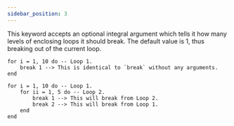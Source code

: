 ```yaml
---
sidebar_position: 3
---
```

This keyword accepts an optional integral argument which tells it how many levels of enclosing loops it should break. The default value is 1, thus breaking out of the current loop.
```pluto showLineNumbers title="Example 1"
for i = 1, 10 do -- Loop 1.
    break 1 --> This is identical to `break` without any arguments.
end
```
```pluto showLineNumbers title="Example 2"
for i = 1, 10 do -- Loop 1.
    for ii = 1, 5 do -- Loop 2.
        break 1 --> This will break from Loop 2.
        break 2 --> This will break from Loop 1.
    end
end
```